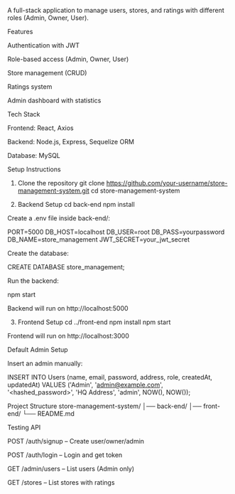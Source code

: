 A full-stack application to manage users, stores, and ratings with different roles (Admin, Owner, User).

Features

Authentication with JWT

Role-based access (Admin, Owner, User)

Store management (CRUD)

Ratings system

Admin dashboard with statistics

Tech Stack

Frontend: React, Axios

Backend: Node.js, Express, Sequelize ORM

Database: MySQL

Setup Instructions
1. Clone the repository
git clone https://github.com/your-username/store-management-system.git
cd store-management-system

2. Backend Setup
cd back-end
npm install


Create a .env file inside back-end/:

PORT=5000
DB_HOST=localhost
DB_USER=root
DB_PASS=yourpassword
DB_NAME=store_management
JWT_SECRET=your_jwt_secret


Create the database:

CREATE DATABASE store_management;


Run the backend:

npm start


Backend will run on http://localhost:5000

3. Frontend Setup
cd ../front-end
npm install
npm start


Frontend will run on http://localhost:3000

Default Admin Setup

Insert an admin manually:

INSERT INTO Users (name, email, password, address, role, createdAt, updatedAt)
VALUES ('Admin', 'admin@example.com', '<hashed_password>', 'HQ Address', 'admin', NOW(), NOW());

Project Structure
store-management-system/
│── back-end/
│── front-end/
└── README.md

Testing API

POST /auth/signup – Create user/owner/admin

POST /auth/login – Login and get token

GET /admin/users – List users (Admin only)

GET /stores – List stores with ratings
